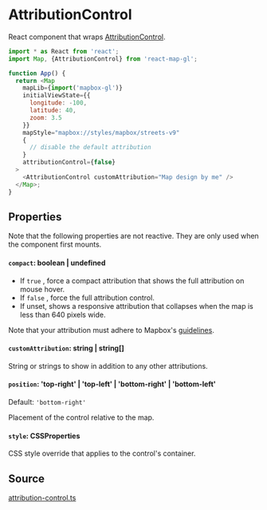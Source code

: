 # AttributionControl

React component that wraps [AttributionControl](https://docs.mapbox.com/mapbox-gl-js/api/markers/#attributioncontrol).

```js
import * as React from 'react';
import Map, {AttributionControl} from 'react-map-gl';

function App() {
  return <Map
    mapLib={import('mapbox-gl')}
    initialViewState={{
      longitude: -100,
      latitude: 40,
      zoom: 3.5
    }}
    mapStyle="mapbox://styles/mapbox/streets-v9"
    {
      // disable the default attribution
    }
    attributionControl={false}
  >
    <AttributionControl customAttribution="Map design by me" />
  </Map>;
}
```

## Properties

Note that the following properties are not reactive. They are only used when the component first mounts.

#### `compact`: boolean | undefined

- If `true` , force a compact attribution that shows the full attribution on mouse hover.
- If `false` , force the full attribution control.
- If unset, shows a responsive attribution that collapses when the map is less than 640 pixels wide.

Note that your attribution must adhere to Mapbox's [guidelines](https://docs.mapbox.com/help/getting-started/attribution/).

#### `customAttribution`: string | string[]

String or strings to show in addition to any other attributions.

#### `position`: 'top-right' | 'top-left' | 'bottom-right' | 'bottom-left'

Default: `'bottom-right'`

Placement of the control relative to the map.

#### `style`: CSSProperties

CSS style override that applies to the control's container.

## Source

[attribution-control.ts](https://github.com/visgl/react-map-gl/tree/7.0-release/src/components/attribution-control.ts)
